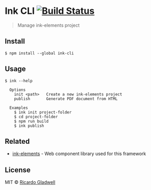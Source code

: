 # Ink CLI [![Build Status](https://travis-ci.org/ink-elements/ink-cli.svg?branch=master)](https://travis-ci.org/ink-elements/ink-cli)

> Manage ink-elements project

## Install

```
$ npm install --global ink-cli
```

## Usage

```
$ ink --help

  Options
    init <path>   Create a new ink-elements project
    publish       Generate PDF document from HTML

  Examples
    $ ink init project-folder
    $ cd project-folder
    $ npm run build
    $ ink publish
```

## Related

- [ink-elements](https://github.com/rgladwell/ink-elements) - Web component library used for this framework

## License

MIT © [Ricardo Gladwell](https://gladwell.me)
